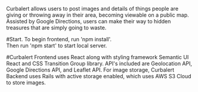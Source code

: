 Curbalert allows users to post images and details of things people are giving or throwing away in their area, becoming viewable on a public map. Assisted by Google Directions, users can make their way to hidden treasures that are simply going to waste.  

#Start. 
To begin frontend, run 'npm install'.  
Then run 'npm start' to start local server.

#Curbalert Frontend uses React along with styling framework Semantic UI React and CSS Transition Group library. API's included are Geolocation API, Google Directions API, and Leaflet API. For image storage, Curbalert Backend uses Rails with active storage enabled, which uses AWS S3 Cloud to store images.  
